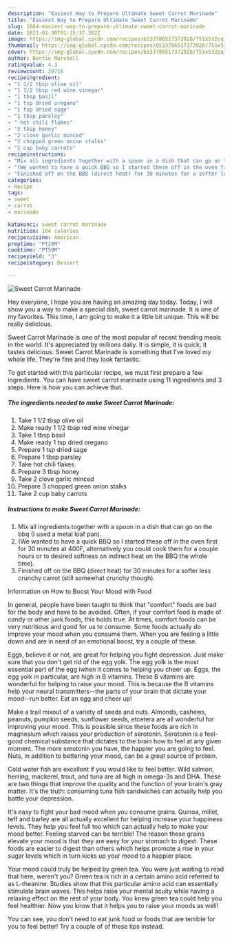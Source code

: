 ```yaml
---
description: "Easiest Way to Prepare Ultimate Sweet Carrot Marinade"
title: "Easiest Way to Prepare Ultimate Sweet Carrot Marinade"
slug: 1664-easiest-way-to-prepare-ultimate-sweet-carrot-marinade
date: 2021-01-30T01:15:37.302Z
image: https://img-global.cpcdn.com/recipes/6533786517372928/751x532cq70/sweet-carrot-marinade-recipe-main-photo.jpg
thumbnail: https://img-global.cpcdn.com/recipes/6533786517372928/751x532cq70/sweet-carrot-marinade-recipe-main-photo.jpg
cover: https://img-global.cpcdn.com/recipes/6533786517372928/751x532cq70/sweet-carrot-marinade-recipe-main-photo.jpg
author: Bertie Marshall
ratingvalue: 4.3
reviewcount: 39716
recipeingredient:
- "1 1/2 tbsp olive oil"
- "1 1/2 tbsp red wine vinegar"
- "1 tbsp basil"
- "1 tsp dried oregano"
- "1 tsp dried sage"
- "1 tbsp parsley"
- " hot chili flakes"
- "3 tbsp honey"
- "2 clove garlic minced"
- "3 chopped green onion stalks"
- "2 cup baby carrots"
recipeinstructions:
- "Mix all ingredients together with a spoon in a dish that can go on the bbq (I used a metal loaf pan)."
- "(We wanted to have a quick BBQ so I started these off in the oven first for 30 minutes at 400F, alternatively you could cook them for a couple hours or to desired softness on indirect heat on the BBQ the whole time)."
- "Finished off on the BBQ (direct heat) for 30 minutes for a softer less crunchy carrot (still somewhat crunchy though)."
categories:
- Recipe
tags:
- sweet
- carrot
- marinade

katakunci: sweet carrot marinade 
nutrition: 164 calories
recipecuisine: American
preptime: "PT28M"
cooktime: "PT50M"
recipeyield: "3"
recipecategory: Dessert

---
```



![Sweet Carrot Marinade](https://img-global.cpcdn.com/recipes/6533786517372928/751x532cq70/sweet-carrot-marinade-recipe-main-photo.jpg)

Hey everyone, I hope you are having an amazing day today. Today, I will show you a way to make a special dish, sweet carrot marinade. It is one of my favorites. This time, I am going to make it a little bit unique. This will be really delicious.

Sweet Carrot Marinade is one of the most popular of recent trending meals in the world. It's appreciated by millions daily. It is simple, it is quick, it tastes delicious. Sweet Carrot Marinade is something that I've loved my whole life. They're fine and they look fantastic.




To get started with this particular recipe, we must first prepare a few ingredients. You can have sweet carrot marinade using 11 ingredients and 3 steps. Here is how you can achieve that.

<!--inarticleads1-->

##### The ingredients needed to make Sweet Carrot Marinade:

1. Take 1 1/2 tbsp olive oil
1. Make ready 1 1/2 tbsp red wine vinegar
1. Take 1 tbsp basil
1. Make ready 1 tsp dried oregano
1. Prepare 1 tsp dried sage
1. Prepare 1 tbsp parsley
1. Take  hot chili flakes
1. Prepare 3 tbsp honey
1. Take 2 clove garlic minced
1. Prepare 3 chopped green onion stalks
1. Take 2 cup baby carrots




<!--inarticleads2-->

##### Instructions to make Sweet Carrot Marinade:

1. Mix all ingredients together with a spoon in a dish that can go on the bbq (I used a metal loaf pan).
1. (We wanted to have a quick BBQ so I started these off in the oven first for 30 minutes at 400F, alternatively you could cook them for a couple hours or to desired softness on indirect heat on the BBQ the whole time).
1. Finished off on the BBQ (direct heat) for 30 minutes for a softer less crunchy carrot (still somewhat crunchy though).




Information on How to Boost Your Mood with Food


In general, people have been taught to think that "comfort" foods are bad for the body and have to be avoided. Often, if your comfort food is made of candy or other junk foods, this holds true. At times, comfort foods can be very nutritious and good for us to consume. Some foods actually do improve your mood when you consume them. When you are feeling a little down and are in need of an emotional boost, try a couple of these.

Eggs, believe it or not, are great for helping you fight depression. Just make sure that you don't get rid of the egg yolk. The egg yolk is the most essential part of the egg iwhen it comes to helping you cheer up. Eggs, the egg yolk in particular, are high in B vitamins. These B vitamins are wonderful for helping to raise your mood. This is because the B vitamins help your neural transmitters--the parts of your brain that dictate your mood--run better. Eat an egg and cheer up!

Make a trail mixout of a variety of seeds and nuts. Almonds, cashews, peanuts, pumpkin seeds, sunflower seeds, etcetera are all wonderful for improving your mood. This is possible since these foods are rich in magnesium which raises your production of serotonin. Serotonin is a feel-good chemical substance that dictates to the brain how to feel at any given moment. The more serotonin you have, the happier you are going to feel. Nuts, in addition to bettering your mood, can be a great source of protein.

Cold water fish are excellent if you would like to feel better. Wild salmon, herring, mackerel, trout, and tuna are all high in omega-3s and DHA. These are two things that improve the quality and the function of your brain's gray matter. It's the truth: consuming tuna fish sandwiches can actually help you battle your depression. 

It's easy to fight your bad mood when you consume grains. Quinoa, millet, teff and barley are all actually excellent for helping increase your happiness levels. They help you feel full too which can actually help to make your mood better. Feeling starved can be terrible! The reason these grains elevate your mood is that they are easy for your stomach to digest. These foods are easier to digest than others which helps promote a rise in your sugar levels which in turn kicks up your mood to a happier place.

Your mood could truly be helped by green tea. You were just waiting to read that here, weren't you? Green tea is rich in a certain amino acid referred to as L-theanine. Studies show that this particular amino acid can essentially stimulate brain waves. This helps raise your mental acuity while having a relaxing effect on the rest of your body. You knew green tea could help you feel healthier. Now you know that it helps you to raise your moods as well!

You can see, you don't need to eat junk food or foods that are terrible for you to feel better! Try  a  couple of  of  these  tips  instead.

